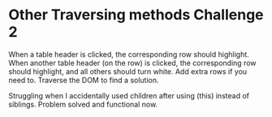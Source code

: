 # Other Traversing methods Challenge 2

When a table header is clicked, the corresponding row should highlight. 
When another table header (on the row) is clicked, the corresponding row 
should highlight, and all others should turn white. 
Add extra rows if you need to. Traverse the DOM to find a solution.

Struggling when I accidentally used children after using (this) instead of siblings. Problem solved and functional now.
